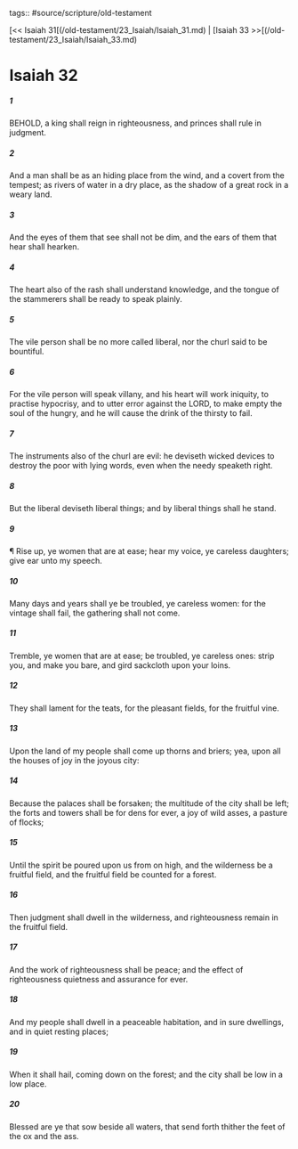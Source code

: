 tags:: #source/scripture/old-testament

[<< Isaiah 31[(/old-testament/23_Isaiah/Isaiah_31.md) | [Isaiah 33 >>[(/old-testament/23_Isaiah/Isaiah_33.md)

# Isaiah 32

##### 1

BEHOLD, a king shall reign in righteousness, and princes shall rule in judgment.

##### 2

And a man shall be as an hiding place from the wind, and a covert from the tempest; as rivers of water in a dry place, as the shadow of a great rock in a weary land.

##### 3

And the eyes of them that see shall not be dim, and the ears of them that hear shall hearken.

##### 4

The heart also of the rash shall understand knowledge, and the tongue of the stammerers shall be ready to speak plainly.

##### 5

The vile person shall be no more called liberal, nor the churl said to be bountiful.

##### 6

For the vile person will speak villany, and his heart will work iniquity, to practise hypocrisy, and to utter error against the LORD, to make empty the soul of the hungry, and he will cause the drink of the thirsty to fail.

##### 7

The instruments also of the churl are evil: he deviseth wicked devices to destroy the poor with lying words, even when the needy speaketh right.

##### 8

But the liberal deviseth liberal things; and by liberal things shall he stand.

##### 9

¶ Rise up, ye women that are at ease; hear my voice, ye careless daughters; give ear unto my speech.

##### 10

Many days and years shall ye be troubled, ye careless women: for the vintage shall fail, the gathering shall not come.

##### 11

Tremble, ye women that are at ease; be troubled, ye careless ones: strip you, and make you bare, and gird sackcloth upon your loins.

##### 12

They shall lament for the teats, for the pleasant fields, for the fruitful vine.

##### 13

Upon the land of my people shall come up thorns and briers; yea, upon all the houses of joy in the joyous city:

##### 14

Because the palaces shall be forsaken; the multitude of the city shall be left; the forts and towers shall be for dens for ever, a joy of wild asses, a pasture of flocks;

##### 15

Until the spirit be poured upon us from on high, and the wilderness be a fruitful field, and the fruitful field be counted for a forest.

##### 16

Then judgment shall dwell in the wilderness, and righteousness remain in the fruitful field.

##### 17

And the work of righteousness shall be peace; and the effect of righteousness quietness and assurance for ever.

##### 18

And my people shall dwell in a peaceable habitation, and in sure dwellings, and in quiet resting places;

##### 19

When it shall hail, coming down on the forest; and the city shall be low in a low place.

##### 20

Blessed are ye that sow beside all waters, that send forth thither the feet of the ox and the ass.

